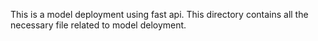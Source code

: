 This is a model deployment using fast api. This directory contains all the necessary file related to model deloyment.  
